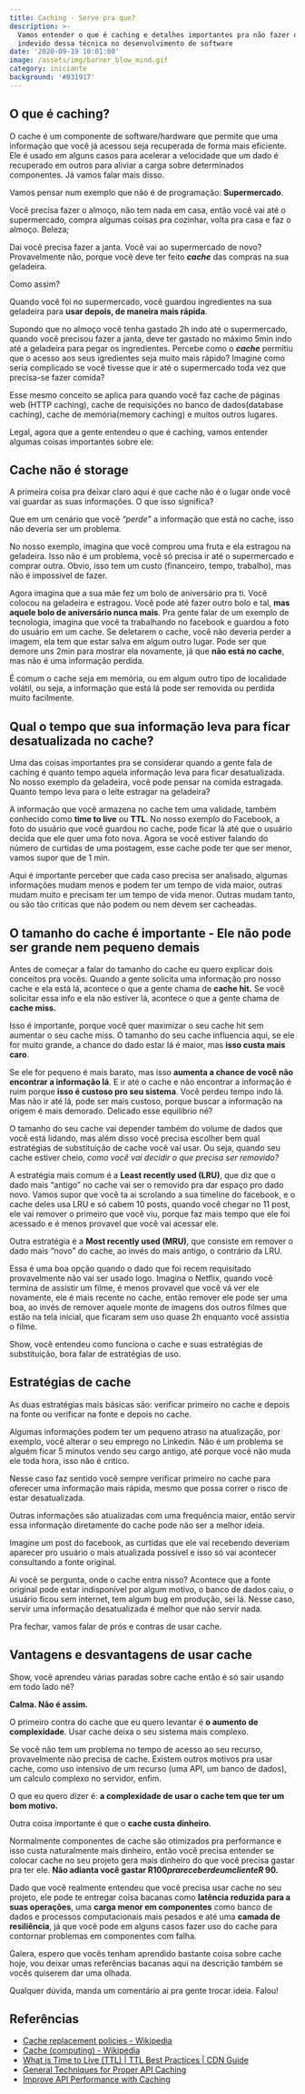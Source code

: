 ```yaml
---
title: Caching - Serve pra que?
description: >-
  Vamos entender o que é caching e detalhes importantes pra não fazer o uso
  indevido dessa técnica no desenvolvimento de software
date: '2020-09-19 10:01:00'
image: /assets/img/barner_blow_mind.gif
category: iniciante
background: '#B31917'
---
```

## O que é caching?

O cache é um componente de software/hardware que permite que uma informação que você já acessou seja recuperada de forma mais eficiente. Ele é usado em alguns casos para acelerar a velocidade que um dado é recuperado em outros para aliviar a carga sobre determinados componentes. Já vamos falar mais disso.

Vamos pensar num exemplo que não é de programação: **Supermercado**.

Você precisa fazer o almoço, não tem nada em casa, então você vai até o supermercado, compra algumas coisas pra cozinhar, volta pra casa e faz o almoço. Beleza;

Dai você precisa fazer a janta. Você vai ao supermercado de novo? Provavelmente não, porque você deve ter feito **_cache_** das compras na sua geladeira. 

Como assim? 

Quando você foi no supermercado, você guardou ingredientes na sua geladeira para **usar depois, de maneira mais rápida**.

Supondo que no almoço você tenha gastado 2h indo até o supermercado, quando você precisou fazer a janta, deve ter gastado no máximo 5min indo até a geladeira para pegar os ingredientes. Percebe como o **_cache_** permitiu que o acesso aos seus igredientes seja muito mais rápido? Imagine como seria complicado se você tivesse que ir até o supermercado toda vez que precisa-se fazer comida?

Esse mesmo conceito se aplica para quando você faz cache de páginas web (HTTP caching), cache de requisições no banco de dados(database caching), cache de memória(memory caching) e muitos outros lugares. 

Legal, agora que a gente entendeu o que é caching, vamos entender algumas coisas importantes sobre ele:

## Cache não é storage

A primeira coisa pra deixar claro aqui é que cache não é o lugar onde você vai guardar as suas informações. O que isso significa?  

Que em um cenário que você _“perde”_ a informação que está no cache, isso não deveria ser um problema. 

No nosso exemplo, imagina que você comprou uma fruta e ela estragou na geladeira. Isso não é um problema, você só precisa ir até o supermercado e comprar outra. Obvio, isso tem um custo (financeiro, tempo, trabalho), mas não é impossível de fazer.

Agora imagina que a sua mãe fez um bolo de aniversário pra ti. Você colocou na geladeira e estragou. Você pode até fazer outro bolo e tal, **mas aquele bolo de aniversário nunca mais**. Pra gente falar de um exemplo de tecnologia, imagina que você ta trabalhando no facebook e guardou a foto do usuário em um cache. Se deletarem o cache, você não deveria perder a imagem, ela tem que estar salva em algum outro lugar. Pode ser que demore uns 2min para mostrar ela novamente, já que **não está no cache**, mas não é uma informação perdida. 

É comum o cache seja em memória, ou em algum outro tipo de localidade volátil, ou seja, a informação que está lá pode ser removida ou perdida muito facilmente.

## Qual o tempo que sua informação leva para ficar desatualizada no cache?

Uma das coisas importantes pra se considerar quando a gente fala de caching é quanto tempo aquela informação leva para ficar desatualizada. No nosso exemplo da geladeira, você pode pensar na comida estragada. Quanto tempo leva para o leite estragar na geladeira?

A informação que você armazena no cache tem uma validade, também conhecido como **time to live** ou **TTL**. No nosso exemplo do Facebook, a foto do usuário que você guardou no cache, pode ficar lá até que o usuário decida que ele quer uma foto nova. Agora se você estiver falando do número de curtidas de uma postagem, esse cache pode ter que ser menor, vamos supor que de 1 min. 

Aqui é importante perceber que cada caso precisa ser analisado, algumas informações mudam menos e podem ter um tempo de vida maior, outras mudam muito e precisam ter um tempo de vida menor. Outras mudam tanto, ou são tão criticas que não podem ou nem devem ser cacheadas.

## O tamanho do cache é importante - Ele não pode ser grande nem pequeno demais

Antes de começar a falar do tamanho do cache eu quero explicar dois conceitos pra vocês. Quando a gente solicita uma informação pro nosso cache e ela está lá, acontece o que a gente chama de **cache hit.** Se você solicitar essa info e ela não estiver lá, acontece o que a gente chama de **cache miss.** 

Isso é importante, porque você quer maximizar o seu cache hit sem aumentar o seu cache miss. O tamanho do seu cache influencia aqui, se ele for muito grande, a chance do dado estar lá é maior, mas **isso custa mais caro**. 

Se ele for pequeno é mais barato, mas isso **aumenta a chance de você não encontrar a informação lá**. E ir até o cache e não encontrar a informação é ruim porque **isso é custoso pro seu sistema**. Você perdeu tempo indo lá. Mas não ir até lá, pode ser mais custoso, porque buscar a informação na origem é mais demorado. Delicado esse equilibrio né?

O tamanho do seu cache vai depender também do volume de dados que você está lidando, mas além disso você precisa escolher bem qual estratégias de substituição de cache você vai usar. Ou seja, quando seu cache estiver cheio, _como você vai decidir o que precisa ser removido?_

A estratégia mais comum é a **Least recently used (LRU)**, que diz que o dado mais “antigo” no cache vai ser o removido pra dar espaço pro dado novo. Vamos supor que você ta ai scrolando a sua timeline do facebook, e o cache deles usa LRU e só cabem 10 posts, quando você chegar no 11 post, ele vai remover o primeiro que você viu, porque faz mais tempo que ele foi acessado e é menos provavel que você vai acessar ele. 

Outra estratégia é a **Most recently used (MRU)**, que consiste em remover o dado mais “novo” do cache, ao invés do mais antigo, o contrário da LRU.

Essa é uma boa opção quando o dado que foi recem requisitado provavelmente não vai ser usado logo. Imagina o Netflix, quando você termina de assistir um filme, é menos provavel que você vá ver ele novamente, ele é mais recente no cache, então remover ele pode ser uma boa, ao invés de remover aquele monte de imagens dos outros filmes que estão na tela inicial, que ficaram sem uso quase 2h enquanto você assistia o filme.

Show, você entendeu como funciona o cache e suas estratégias de substituição, bora falar de estratégias de uso.

## Estratégias de cache

As duas estratégias mais básicas são: verificar primeiro no cache e depois na fonte ou verificar na fonte e depois no cache.

Algumas informações podem ter um pequeno atraso na atualização, por exemplo, você alterar o seu emprego no Linkedin. Não é um problema se alguém ficar 5 minutos vendo seu cargo antigo, até porque você não muda ele toda hora, isso não é critico. 

Nesse caso faz sentido você sempre verificar primeiro no cache para oferecer uma informação mais rápida, mesmo que possa correr o risco de estar desatualizada. 

Outras informações são atualizadas com uma frequência maior, então servir essa informação diretamente do cache pode não ser a melhor ideia. 

Imagine um post do facebook, as curtidas que ele vai recebendo deveriam aparecer pro usuário o mais atualizada possível e isso só vai acontecer consultando a fonte original. 

Ai você se pergunta, onde o cache entra nisso? Acontece que a fonte original pode estar indisponível por algum motivo, o banco de dados caiu, o usuário ficou sem internet, tem algum bug em produção, sei lá. Nesse caso, servir uma informação desatualizada é melhor que não servir nada.

Pra fechar, vamos falar de prós e contras de usar cache.

## Vantagens e desvantagens de usar cache

Show, você aprendeu várias paradas sobre cache então é só sair usando em todo lado né?

<ImagePoster caption="Moça negra com pano amarrado na cabeça falando pare em inglês" src="/assets/img/stop.gif" />

**Calma. Não é assim.** 

O primeiro contra do cache que eu quero levantar é **o aumento de complexidade**. Usar cache deixa o seu sistema mais complexo. 

Se você não tem um problema no tempo de acesso ao seu recurso, provavelmente não precisa de cache. Existem outros motivos pra usar cache, como uso intensivo de um recurso (uma API, um banco de dados), um calculo complexo no servidor, enfim. 

O que eu quero dizer é: **a complexidade de usar o cache tem que ter um bom motivo.**

 Outra coisa importante é que o **cache custa dinheiro**. 

Normalmente componentes de cache são otimizados pra performance e isso custa naturalmente mais dinheiro, então você precisa entender se colocar cache no seu projeto gera mais dinheiro do que você precisa gastar pra ter ele. **Não adianta você gastar R$100 pra receber de um cliente R$ 90.**

Dado que você realmente entendeu que você precisa usar cache no seu projeto, ele pode te entregar coisa bacanas como **latência reduzida para a suas operações**, uma **carga menor em componentes** como banco de dados e processos computacionais mais pesados e até uma **camada de resiliência**, já que você pode em alguns casos fazer uso do cache para contornar problemas em componentes com falha.

Galera, espero que vocês tenham aprendido bastante coisa sobre cache hoje, vou deixar umas referências bacanas aqui na descrição também se vocês quiserem dar uma olhada.

Qualquer dúvida, manda um comentário ai pra gente trocar ideia. Falou!

<Signature></Signature>

## Referências

* [Cache replacement policies - Wikipedia](https://en.wikipedia.org/wiki/Cache_replacement_policies)
* [Cache (computing) - Wikipedia](https://en.wikipedia.org/wiki/Cache_(computing))
* [What is Time to Live (TTL) | TTL Best Practices | CDN Guide](https://www.imperva.com/learn/performance/time-to-live-ttl/)
* [General Techniques for Proper API Caching](https://nordicapis.com/general-techniques-for-proper-api-caching/)
* [Improve API Performance with Caching](https://developer.akamai.com/blog/2018/05/31/improve-api-performance-caching)
